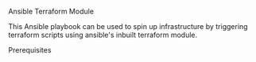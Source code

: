Ansible Terraform Module

This Ansible playbook can be used to spin up infrastructure by triggering terraform scripts using ansible's inbuilt terraform module.

Prerequisites 

